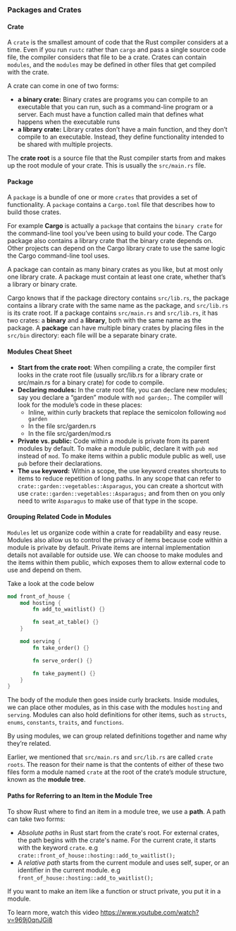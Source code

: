 
### Packages and Crates


#### Crate

A `crate` is the smallest amount of code that the Rust compiler considers at a time. Even if you run `rustc` rather than `cargo` and pass a single source code file, the compiler considers that file to be a crate.
Crates can contain `modules`, and the `modules` may be defined in other files that get compiled with the crate.

A crate can come in one of two forms: 
- **a binary crate:** Binary crates are programs you can compile to an executable that you can run, such as a command-line program or a server. Each must have a function called main that defines what happens when the executable runs
- **a library crate:** Library crates don’t have a main function, and they don’t compile to an executable. Instead, they define functionality intended to be shared with multiple projects.

The **crate root** is a source file that the Rust compiler starts from and makes up the root module of your crate. This is usually the `src/main.rs` file.


#### Package

A `package` is a bundle of one or more `crates` that provides a set of functionality. A `package` contains a `Cargo.toml` file that describes how to build those crates.

For example **Cargo** is actually a `package` that contains the `binary crate` for the command-line tool you’ve been using to build your code. The Cargo package also contains a library crate that the binary crate depends on. Other projects can depend on the Cargo library crate to use the same logic the Cargo command-line tool uses.

A package can contain as many binary crates as you like, but at most only one library crate. A package must contain at least one crate, whether that’s a library or binary crate.

Cargo knows that if the package directory contains `src/lib.rs`, the package contains a library crate with the same name as the package, and `src/lib.rs` is its crate root.
If a package contains `src/main.rs` and `src/lib.rs`, it has two crates: a **binary** and a **library**, both with the same name as the package. A **package** can have multiple binary crates by placing files in the `src/bin` directory: each file will be a separate binary crate.

#### Modules Cheat Sheet

- **Start from the crate root**: When compiling a crate, the compiler first looks in the crate root file (usually src/lib.rs for a library crate or src/main.rs for a binary crate) for code to compile.
- **Declaring modules:** In the crate root file, you can declare new modules; say you declare a “garden” module with `mod garden;`. The compiler will look for the module’s code in these places:
    - Inline, within curly brackets that replace the semicolon following `mod garden`
    - In the file src/garden.rs
    - In the file src/garden/mod.rs
- **Private vs. public:** Code within a module is private from its parent modules by default. To make a module public, declare it with `pub mod` instead of `mod`. To make items within a public module public as well, use `pub` before their declarations.
- **The `use` keyword:** Within a scope, the use keyword creates shortcuts to items to reduce repetition of long paths. In any scope that can refer to `crate::garden::vegetables::Asparagus`, you can create a shortcut with use `crate::garden::vegetables::Asparagus;` and from then on you only need to write `Asparagus` to make use of that type in the scope.

#### Grouping Related Code in Modules
`Modules` let us organize code within a crate for readability and easy reuse. Modules also allow us to control the privacy of items because code within a module is private by default. 
Private items are internal implementation details not available for outside use. We can choose to make modules and the items within them public, which exposes them to allow external code to use and depend on them.

Take a look at the code below

```rust
mod front_of_house {
    mod hosting {
        fn add_to_waitlist() {}

        fn seat_at_table() {}
    }

    mod serving {
        fn take_order() {}

        fn serve_order() {}

        fn take_payment() {}
    }
}
```

The body of the module then goes inside curly brackets. Inside modules, we can place other modules, as in this case with the modules `hosting` and `serving`. Modules can also hold definitions for other items, such as `structs`, `enums`, `constants`, `traits`, and `functions`.

By using modules, we can group related definitions together and name why they’re related. 

Earlier, we mentioned that `src/main.rs` and `src/lib.rs` are called `crate roots`. The reason for their name is that the contents of either of these two files form a module named `crate` at the root of the crate’s module structure, known as the **module tree**.

#### Paths for Referring to an Item in the Module Tree
To show Rust where to find an item in a module tree, we use a **path**.
A path can take two forms:
- *Absolute paths* in Rust start from the crate's root. For external crates, the path begins with the crate's name. For the current crate, it starts with the keyword `crate`. e.g `crate::front_of_house::hosting::add_to_waitlist();`
- A *relative path* starts from the current module and uses self, super, or an identifier in the current module. e.g `front_of_house::hosting::add_to_waitlist();`

If you want to make an item like a function or struct private, you put it in a module.

To learn more, watch this video https://www.youtube.com/watch?v=969j0qnJGi8
